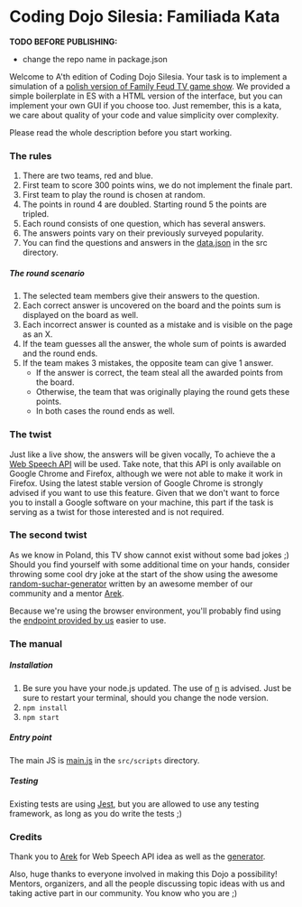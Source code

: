 Coding Dojo Silesia: Familiada Kata
===================================

**TODO BEFORE PUBLISHING:**
* change the repo name in package.json

Welcome to A'th edition of Coding Dojo Silesia. Your task is to implement a simulation
of a [polish version of Family Feud TV game show](https://en.wikipedia.org/wiki/Familiada).
We provided a simple boilerplate in ES with a HTML version of the interface, but you
can implement your own GUI if you choose too. Just remember, this is a kata, we care about
quality of your code and value simplicity over complexity.

Please read the whole description before you start working.

### The rules
1. There are two teams, red and blue.
1. First team to score 300 points wins, we do not implement the finale part.
1. First team to play the round is chosen at random.
1. The points in round 4 are doubled. Starting round 5 the points are tripled.
1. Each round consists of one question, which has several answers.
1. The answers points vary on their previously surveyed popularity.
1. You can find the questions and answers in the [data.json](src/data.json) in the src 
   directory.

##### The round scenario
1. The selected team members give their answers to the question.
1. Each correct answer is uncovered on the board and the points sum is displayed on the
   board as well.
1. Each incorrect answer is counted as a mistake and is visible on the page as an X.
1. If the team guesses all the answer, the whole sum of points is awarded and the round
   ends.
1. If the team makes 3 mistakes, the opposite team can give 1 answer.
   * If the answer is correct, the team steal all the awarded points from the board.
   * Otherwise, the team that was originally playing the round gets these points.
   * In both cases the round ends as well.

### The twist
Just like a live show, the answers will be given vocally, To achieve the a 
[Web Speech API](https://developer.mozilla.org/en-US/docs/Web/API/Web_Speech_API/Using_the_Web_Speech_API)
will be used. Take note, that this API is only available on Google Chrome
and Firefox, although we were not able to make it work in Firefox. Using the latest
stable version of Google Chrome is strongly advised if you want to use this feature.
Given that we don't want to force you to install a Google software on your machine, 
this part if the task is serving as a twist for those interested and is not required.

### The second twist
As we know in Poland, this TV show cannot exist without some bad jokes ;) Should you
find yourself with some additional time on your hands, consider throwing some cool
dry joke at the start of the show using the awesome 
[random-suchar-generator](https://www.npmjs.com/package/random-suchar-generator)
written by an awesome member of our community and a mentor 
[Arek](https://github.com/lazarow).

Because we're using the browser environment, you'll probably find using the
[endpoint provided by us](http://suchary.dmazur.usermd.net/) easier to use.

### The manual
##### Installation
1. Be sure you have your node.js updated. The use of [n](https://github.com/tj/n) 
   is advised. Just be sure to restart your terminal, should you change the node version.
1. `npm install`
1. `npm start`

##### Entry point
The main JS is [main.js](src/scripts/main.js) in the `src/scripts` directory.

##### Testing
Existing tests are using [Jest](https://jestjs.io), but you are allowed to
use any testing framework, as long as you do write the tests ;)

### Credits
Thank you to [Arek](https://github.com/lazarow) for Web Speech API idea as well as
the [generator](https://www.npmjs.com/package/random-suchar-generator).  

Also, huge thanks to everyone involved in making this Dojo a possibility! Mentors, 
organizers, and all the people discussing topic ideas with us and taking active part
in our community. You know who you are ;)  
